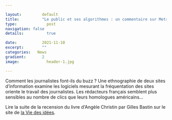 ```yaml
---

layout:			default
title:  		"Le public et ses algorithmes : un commentaire sur Metrics at Work (Angèle Christin, Princeton University Press)"
type:			  post
navigation: false
details:		  true

date:   		2021-11-10
excerpt: 		""
categories:   News
gradient: 		2
image: 			  header-1.jpg

---
```


Comment les journalistes font-ils du buzz ? Une ethnographie de deux sites d’information examine les logiciels mesurant la fréquentation des sites oriente le travail des journalistes. Les rédacteurs français semblent plus sensibles au nombre de clics que leurs homologues américains…

Lire la suite de la recension du livre d'Angèle Christin par Gilles Bastin sur le site de [la Vie des idées](https://laviedesidees.fr/Angele-Christin-Metrics-at-Work.html).
